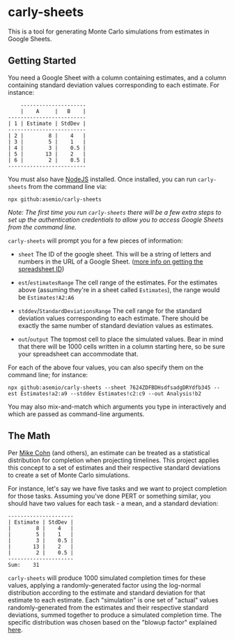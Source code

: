 # carly-sheets
This is a tool for generating Monte Carlo simulations from estimates in Google Sheets.

## Getting Started

You need a Google Sheet with a column containing estimates, and a column containing standard deviation values corresponding to each estimate. For instance:

```
    ---------------------
    |    A     |   B    |
-------------------------
| 1 | Estimate | StdDev |
-------------------------
| 2 |        8 |    4   |
| 3 |        5 |    1   |
| 4 |        3 |    0.5 |
| 5 |       13 |    2   |
| 6 |        2 |    0.5 |
-------------------------
```

You must also have [NodeJS](https://nodejs.org/en/download/) installed. Once installed, you can run `carly-sheets` from the command line via:

```
npx github:asemio/carly-sheets
```

*Note: The first time you run `carly-sheets` there will be a few extra steps to set up the authentication credentials to allow you to access Google Sheets from the command line.*

`carly-sheets` will prompt you for a few pieces of information:

* `sheet` The ID of the google sheet. This will be a string of letters and numbers in the URL of a Google Sheet. ([more info on getting the spreadsheet ID](https://developers.google.com/sheets/api/guides/concepts))

* `est`/`estimatesRange` The cell range of the estimates. For the estimates above (assuming they're in a sheet called `Estimates`), the range would be `Estimates!A2:A6`

* `stddev`/`StandardDeviationsRange` The cell range for the standard deviation values corresponding to each estimate. There should be exactly the same number of standard deviation values as estimates.

* `out`/`output` The topmost cell to place the simulated values. Bear in mind that there will be 1000 cells written in a column starting here, so be sure your spreadsheet can accommodate that.

For each of the above four values, you can also specify them on the command line; for instance:

```
npx github:asemio/carly-sheets --sheet 7624ZDFBDHsdfsadgDRYdfb345 --est Estimates!a2:a9 --stddev Estimates!c2:c9 --out Analysis!b2
```

You may also mix-and-match which arguments you type in interactively and which are passed as command-line arguments.


## The Math
Per [Mike Cohn](https://www.mountaingoatsoftware.com/blog/how-do-story-points-relate-to-hours/comments) (and others), an estimate can be treated as a statistical distribution for completion when projecting timelines. This project applies this concept to a set of estimates and their respective standard deviations to create a set of Monte Carlo simulations.

For instance, let's say we have five tasks and we want to project completion for those tasks. Assuming you've done PERT or something similar, you should have two values for each task - a mean, and a standard deviation:

```
---------------------
| Estimate | StdDev |
|        8 |    4   |
|        5 |    1   |
|        3 |    0.5 |
|       13 |    2   |
|        2 |    0.5 |
---------------------
Sum:    31
```

`carly-sheets` will produce 1000 simulated completion times for these values, applying a randomly-generated factor using the log-normal distribution according to the estimate and standard deviation for that estimate to each estimate. Each "simulation" is one set of "actual" values randomly-generated from the estimates and their respective standard deviations, summed together to produce a simulated completion time. The specific distribution was chosen based on the "blowup factor" explained [here](https://erikbern.com/2019/04/15/why-software-projects-take-longer-than-you-think-a-statistical-model.html).
